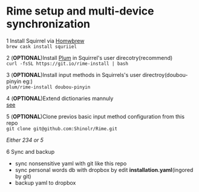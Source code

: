 # Rime setup and multi-device synchronization
1 Install Squirrel via [Homwbrew](https://github.com/Homebrew)  
`brew cask install squriiel`

2 (**OPTIONAL**)Install [Plum](https://github.com/rime/plum) in Squirrel's user direcotry(recommend)  
`curl -fsSL https://git.io/rime-install | bash`

3 (**OPTIONAL**)Install input methods in Squirrels's user directroy(doubou-pinyin eg:)  
`plum/rime-install doubou-pinyin`

4 (**OPTIONAL**)Extend dictionaries mannuly  
[see](https://github.com/rime-aca/dictionaries)

5 (**OPTIONAL**)Clone previos basic input method configuration from this repo  
`git clone git@github.com:Shinolr/Rime.git`

*Either 234 or 5*

6 Sync and backup  
  * sync nonsensitive yaml with git like this repo
  * sync personal words db with dropbox by edit **installation.yaml**(ingored by git)
  * backup yaml to dropbox
